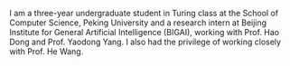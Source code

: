 I am a three-year undergraduate student in Turing class at the School of Computer Science, Peking University and a research intern at Beijing Institute for General Artificial Intelligence (BIGAI), working with Prof. Hao Dong and Prof. Yaodong Yang. I also had the privilege of working closely with Prof. He Wang. 